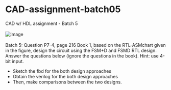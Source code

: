# CAD-assignment-batch05
 CAD w/ HDL assignment - Batch 5</br></br>
![image](https://user-images.githubusercontent.com/68864109/177011133-706c8d48-d1bb-4220-acb9-421d11ee1709.png)</br></br>
Batch 5: Question P7-4, page 216 Book 1, based on the RTL-ASMchart given in the figure, design the circuit using the FSM+D and FSMD RTL design. Answer the questions below (ignore the questions in the book). Hint: use 4-bit input.
- Sketch the fbd for the both design approaches
- Obtain the verilog for the both design approaches
- Then, make comparisons between the two designs.

